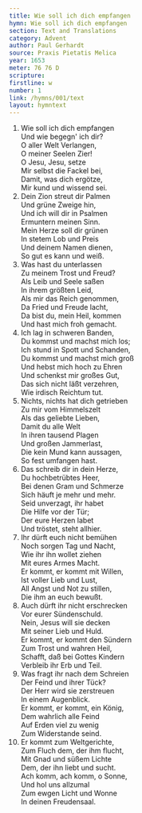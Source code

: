 ```yaml
---
title: Wie soll ich dich empfangen
hymn: Wie soll ich dich empfangen
section: Text and Translations
category: Advent
author: Paul Gerhardt
source: Praxis Pietatis Melica
year: 1653
meter: 76 76 D
scripture:
firstline: w
number: 1
link: /hymns/001/text
layout: hymntext
---
```


1. Wie soll ich dich empfangen  
   Und wie begegn' ich dir?  
   O aller Welt Verlangen,  
   O meiner Seelen Zier!  
   O Jesu, Jesu, setze  
   Mir selbst die Fackel bei,  
   Damit, was dich ergötze,  
   Mir kund und wissend sei.
2. Dein Zion streut dir Palmen  
   Und grüne Zweige hin,  
   Und ich will dir in Psalmen  
   Ermuntern meinen Sinn.  
   Mein Herze soll dir grünen  
   In stetem Lob und Preis  
   Und deinem Namen dienen,  
   So gut es kann und weiß.
3. Was hast du unterlassen  
   Zu meinem Trost und Freud?  
   Als Leib und Seele saßen  
   In ihrem größten Leid,  
   Als mir das Reich genommen,  
   Da Fried und Freude lacht,  
   Da bist du, mein Heil, kommen  
   Und hast mich froh gemacht.
4. Ich lag in schweren Banden,  
   Du kommst und machst mich los;  
   Ich stund in Spott und Schanden,  
   Du kommst und machst mich groß  
   Und hebst mich hoch zu Ehren  
   Und schenkst mir großes Gut,  
   Das sich nicht läßt verzehren,  
   Wie irdisch Reichtum tut.
5. Nichts, nichts hat dich getrieben  
   Zu mir vom Himmelszelt  
   Als das geliebte Lieben,  
   Damit du alle Welt  
   In ihren tausend Plagen  
   Und großen Jammerlast,  
   Die kein Mund kann aussagen,  
   So fest umfangen hast.
6. Das schreib dir in dein Herze,  
   Du hochbetrübtes Heer,  
   Bei denen Gram und Schmerze  
   Sich häuft je mehr und mehr.  
   Seid unverzagt, ihr habet  
   Die Hilfe vor der Tür;  
   Der eure Herzen labet  
   Und tröstet, steht allhier.
7. Ihr dürft euch nicht bemühen  
   Noch sorgen Tag und Nacht,  
   Wie ihr ihn wollet ziehen  
   Mit eures Armes Macht.  
   Er kommt, er kommt mit Willen,  
   Ist voller Lieb und Lust,  
   All Angst und Not zu stillen,  
   Die ihm an euch bewußt.
8. Auch dürft ihr nicht erschrecken  
   Vor eurer Sündenschuld.  
   Nein, Jesus will sie decken  
   Mit seiner Lieb und Huld.  
   Er kommt, er kommt den Sündern  
   Zum Trost und wahren Heil,  
   Schafft, daß bei Gottes Kindern  
   Verbleib ihr Erb und Teil.
9. Was fragt ihr nach dem Schreien  
   Der Feind und ihrer Tück?  
   Der Herr wird sie zerstreuen  
   In einem Augenblick.  
   Er kommt, er kommt, ein König,  
   Dem wahrlich alle Feind  
   Auf Erden viel zu wenig  
   Zum Widerstande seind.
10. Er kommt zum Weltgerichte,  
   Zum Fluch dem, der ihm flucht,  
   Mit Gnad und süßem Lichte  
   Dem, der ihn liebt und sucht.  
   Ach komm, ach komm, o Sonne,  
   Und hol uns allzumal  
   Zum ewgen Licht und Wonne  
   In deinen Freudensaal.

